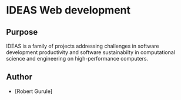 # IDEAS Web development

## Purpose
IDEAS is a family of projects addressing challenges in software development productivity and software sustainabilty in computational science and engineering on high-performance computers.

## Author

- [Robert Gurule]

